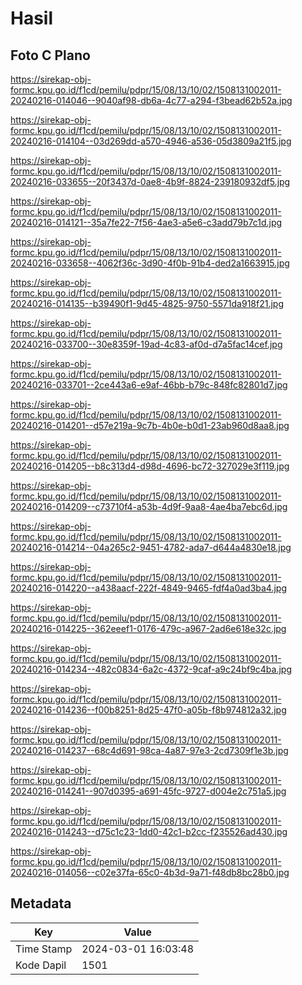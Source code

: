 # Hasil

## Foto C Plano

https://sirekap-obj-formc.kpu.go.id/f1cd/pemilu/pdpr/15/08/13/10/02/1508131002011-20240216-014046--9040af98-db6a-4c77-a294-f3bead62b52a.jpg

https://sirekap-obj-formc.kpu.go.id/f1cd/pemilu/pdpr/15/08/13/10/02/1508131002011-20240216-014104--03d269dd-a570-4946-a536-05d3809a21f5.jpg

https://sirekap-obj-formc.kpu.go.id/f1cd/pemilu/pdpr/15/08/13/10/02/1508131002011-20240216-033655--20f3437d-0ae8-4b9f-8824-239180932df5.jpg

https://sirekap-obj-formc.kpu.go.id/f1cd/pemilu/pdpr/15/08/13/10/02/1508131002011-20240216-014121--35a7fe22-7f56-4ae3-a5e6-c3add79b7c1d.jpg

https://sirekap-obj-formc.kpu.go.id/f1cd/pemilu/pdpr/15/08/13/10/02/1508131002011-20240216-033658--4062f36c-3d90-4f0b-91b4-ded2a1663915.jpg

https://sirekap-obj-formc.kpu.go.id/f1cd/pemilu/pdpr/15/08/13/10/02/1508131002011-20240216-014135--b39490f1-9d45-4825-9750-5571da918f21.jpg

https://sirekap-obj-formc.kpu.go.id/f1cd/pemilu/pdpr/15/08/13/10/02/1508131002011-20240216-033700--30e8359f-19ad-4c83-af0d-d7a5fac14cef.jpg

https://sirekap-obj-formc.kpu.go.id/f1cd/pemilu/pdpr/15/08/13/10/02/1508131002011-20240216-033701--2ce443a6-e9af-46bb-b79c-848fc82801d7.jpg

https://sirekap-obj-formc.kpu.go.id/f1cd/pemilu/pdpr/15/08/13/10/02/1508131002011-20240216-014201--d57e219a-9c7b-4b0e-b0d1-23ab960d8aa8.jpg

https://sirekap-obj-formc.kpu.go.id/f1cd/pemilu/pdpr/15/08/13/10/02/1508131002011-20240216-014205--b8c313d4-d98d-4696-bc72-327029e3f119.jpg

https://sirekap-obj-formc.kpu.go.id/f1cd/pemilu/pdpr/15/08/13/10/02/1508131002011-20240216-014209--c73710f4-a53b-4d9f-9aa8-4ae4ba7ebc6d.jpg

https://sirekap-obj-formc.kpu.go.id/f1cd/pemilu/pdpr/15/08/13/10/02/1508131002011-20240216-014214--04a265c2-9451-4782-ada7-d644a4830e18.jpg

https://sirekap-obj-formc.kpu.go.id/f1cd/pemilu/pdpr/15/08/13/10/02/1508131002011-20240216-014220--a438aacf-222f-4849-9465-fdf4a0ad3ba4.jpg

https://sirekap-obj-formc.kpu.go.id/f1cd/pemilu/pdpr/15/08/13/10/02/1508131002011-20240216-014225--362eeef1-0176-479c-a967-2ad6e618e32c.jpg

https://sirekap-obj-formc.kpu.go.id/f1cd/pemilu/pdpr/15/08/13/10/02/1508131002011-20240216-014234--482c0834-6a2c-4372-9caf-a9c24bf9c4ba.jpg

https://sirekap-obj-formc.kpu.go.id/f1cd/pemilu/pdpr/15/08/13/10/02/1508131002011-20240216-014236--f00b8251-8d25-47f0-a05b-f8b974812a32.jpg

https://sirekap-obj-formc.kpu.go.id/f1cd/pemilu/pdpr/15/08/13/10/02/1508131002011-20240216-014237--68c4d691-98ca-4a87-97e3-2cd7309f1e3b.jpg

https://sirekap-obj-formc.kpu.go.id/f1cd/pemilu/pdpr/15/08/13/10/02/1508131002011-20240216-014241--907d0395-a691-45fc-9727-d004e2c751a5.jpg

https://sirekap-obj-formc.kpu.go.id/f1cd/pemilu/pdpr/15/08/13/10/02/1508131002011-20240216-014243--d75c1c23-1dd0-42c1-b2cc-f235526ad430.jpg

https://sirekap-obj-formc.kpu.go.id/f1cd/pemilu/pdpr/15/08/13/10/02/1508131002011-20240216-014056--c02e37fa-65c0-4b3d-9a71-f48db8bc28b0.jpg


## Metadata

| Key        | Value               |
| ---------- | ------------------- |
| Time Stamp | 2024-03-01 16:03:48 |
| Kode Dapil | 1501                |



